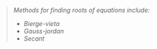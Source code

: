 > _Methods for finding roots of equations include:_
>* _Bierge-vieta_
>* _Gauss-jordan_
>* _Secant_
